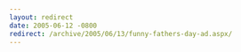 ```yaml
---
layout: redirect
date: 2005-06-12 -0800
redirect: /archive/2005/06/13/funny-fathers-day-ad.aspx/
---
```

